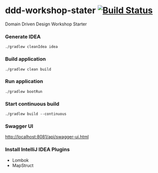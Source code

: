 # ddd-workshop-stater [![Build Status](https://travis-ci.org/APIGuild/ddd-workshop-starter.svg?branch=master)](https://travis-ci.org/APIGuild/ddd-workshop-starter)
Domain Driven Design Workshop Starter

### Generate IDEA
```
./gradlew cleanIdea idea
```

### Build application
```
./gradlew clean build
```

### Run application
```
./gradlew bootRun
```

### Start continuous build
```
./gradlew build --continuous
```

### Swagger UI
[http://localhost:8081/api/swagger-ui.html](http://localhost:8081/api/swagger-ui.html)

### Install IntelliJ IDEA Plugins
+ Lombok
+ MapStruct
